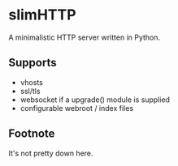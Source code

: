 # slimHTTP
A minimalistic HTTP server written in Python.

## Supports

 * vhosts
 * ssl/tls
 * websocket if a upgrade() module is supplied
 * configurable webroot / index files

## Footnote

It's not pretty down here.
